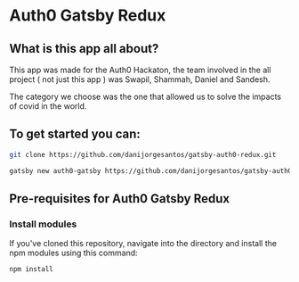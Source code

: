 # Auth0 Gatsby Redux

## What is this app all about?

This app was made for the Auth0 Hackaton, the team involved in the all project ( not just this app ) was Swapil, Shammah, Daniel and Sandesh.

The category we choose was the one that allowed us to solve the impacts of covid in the world. 

## To get started you can:

```bash
git clone https://github.com/danijorgesantos/gatsby-auth0-redux.git
```

```bash
gatsby new auth0-gatsby https://github.com/danijorgesantos/gatsby-auth0-redux.git
```

## Pre-requisites for Auth0 Gatsby Redux

### Install modules

If you've cloned this repository, navigate into the directory and install the npm modules using this command:

```bash
npm install
```
